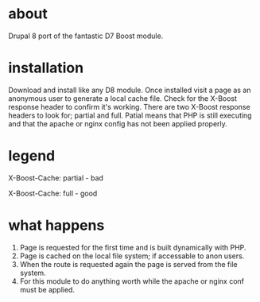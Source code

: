 # about
Drupal 8 port of the fantastic D7 Boost module.

# installation
Download and install like any D8 module. Once installed visit a page as an anonymous user to
generate a local cache file. Check for the X-Boost response header to confirm it's working. There
are two X-Boost response headers to look for; partial and full. Patial means that PHP is still executing
and that the apache or nginx config has not been applied properly.

# legend
X-Boost-Cache: partial - bad

X-Boost-Cache: full - good

# what happens
1. Page is requested for the first time and is built dynamically with PHP.
2. Page is cached on the local file system; if accessable to anon users.
3. When the route is requested again the page is served from the file system.
4. For this module to do anything worth while the apache or nginx conf must be applied.
